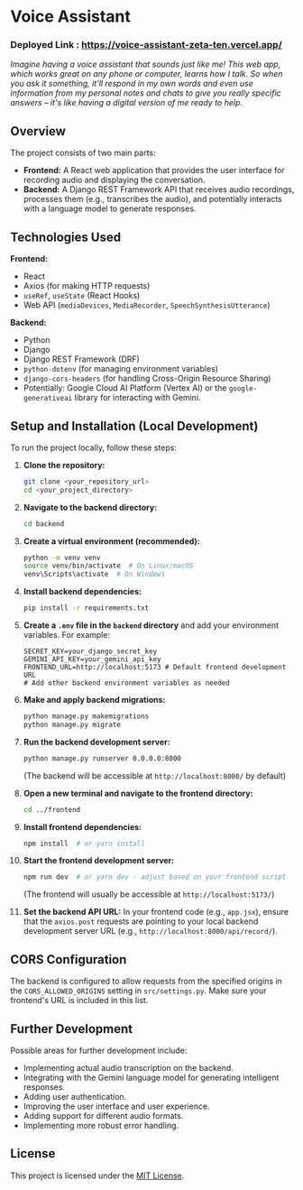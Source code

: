 # Voice Assistant 

### Deployed Link : https://voice-assistant-zeta-ten.vercel.app/

*Imagine having a voice assistant that sounds just like me! This web app, which works great on any phone or computer, learns how I talk. So when you ask it something, it'll respond in my own words and even use information from my personal notes and chats to give you really specific answers – it's like having a digital version of me ready to help.*

## Overview

The project consists of two main parts:

* **Frontend:** A React web application that provides the user interface for recording audio and displaying the conversation.
* **Backend:** A Django REST Framework API that receives audio recordings, processes them (e.g., transcribes the audio), and potentially interacts with a language model to generate responses.

## Technologies Used

**Frontend:**

* React
* Axios (for making HTTP requests)
* `useRef`, `useState` (React Hooks)
* Web API (`mediaDevices`, `MediaRecorder`, `SpeechSynthesisUtterance`)

**Backend:**

* Python
* Django
* Django REST Framework (DRF)
* `python-dotenv` (for managing environment variables)
* `django-cors-headers` (for handling Cross-Origin Resource Sharing)
* Potentially: Google Cloud AI Platform (Vertex AI) or the `google-generativeai` library for interacting with Gemini.

## Setup and Installation (Local Development)

To run the project locally, follow these steps:

1.  **Clone the repository:**
    ```bash
    git clone <your_repository_url>
    cd <your_project_directory>
    ```

2.  **Navigate to the backend directory:**
    ```bash
    cd backend
    ```

3.  **Create a virtual environment (recommended):**
    ```bash
    python -m venv venv
    source venv/bin/activate  # On Linux/macOS
    venv\Scripts\activate  # On Windows
    ```

4.  **Install backend dependencies:**
    ```bash
    pip install -r requirements.txt
    ```

5.  **Create a `.env` file in the `backend` directory** and add your environment variables. For example:
    ```
    SECRET_KEY=your_django_secret_key
    GEMINI_API_KEY=your_gemini_api_key
    FRONTEND_URL=http://localhost:5173 # Default frontend development URL
    # Add other backend environment variables as needed
    ```

6.  **Make and apply backend migrations:**
    ```bash
    python manage.py makemigrations
    python manage.py migrate
    ```

7.  **Run the backend development server:**
    ```bash
    python manage.py runserver 0.0.0.0:8000
    ```
    (The backend will be accessible at `http://localhost:8000/` by default)

8.  **Open a new terminal and navigate to the frontend directory:**
    ```bash
    cd ../frontend
    ```

9.  **Install frontend dependencies:**
    ```bash
    npm install  # or yarn install
    ```

10. **Start the frontend development server:**
    ```bash
    npm run dev  # or yarn dev - adjust based on your frontend script
    ```
    (The frontend will usually be accessible at `http://localhost:5173/`)

11. **Set the backend API URL:** In your frontend code (e.g., `app.jsx`), ensure that the `axios.post` requests are pointing to your local backend development server URL (e.g., `http://localhost:8000/api/record/`).
## CORS Configuration

The backend is configured to allow requests from the specified origins in the `CORS_ALLOWED_ORIGINS` setting in `src/settings.py`. Make sure your frontend's URL is included in this list.

## Further Development

Possible areas for further development include:

* Implementing actual audio transcription on the backend.
* Integrating with the Gemini language model for generating intelligent responses.
* Adding user authentication.
* Improving the user interface and user experience.
* Adding support for different audio formats.
* Implementing more robust error handling.

## License

This project is licensed under the [MIT License](LICENSE).
